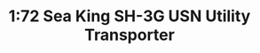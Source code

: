 ---
layout: product
title: "1:72 Sea King SH-3G USN Utility Transporter"
price: "6500" 
desc: "Maketa"
img_path: "/assets/img/DRA5113.webp"
brand: "Dragon"
available: false
special_offer: false
new: false
soon: false
cat: "010000"
subcat: "010600"
subsubcat: "0N/A"
sifra: "DRA5113"
popular: false
spec: false
---